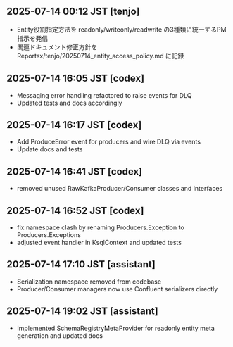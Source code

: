 ## 2025-07-14 00:12 JST [tenjo]
- Entity役割指定方法を readonly/writeonly/readwrite の3種類に統一するPM指示を発信
- 関連ドキュメント修正方針を Reportsx/tenjo/20250714_entity_access_policy.md に記録

## 2025-07-14 16:05 JST [codex]
- Messaging error handling refactored to raise events for DLQ
- Updated tests and docs accordingly

## 2025-07-14 16:17 JST [codex]
- Add ProduceError event for producers and wire DLQ via events
- Update docs and tests
## 2025-07-14 16:41 JST [codex]
- removed unused RawKafkaProducer/Consumer classes and interfaces

## 2025-07-14 16:52 JST [codex]
- fix namespace clash by renaming Producers.Exception to Producers.Exceptions
- adjusted event handler in KsqlContext and updated tests
## 2025-07-14 17:10 JST [assistant]
- Serialization namespace removed from codebase
- Producer/Consumer managers now use Confluent serializers directly
## 2025-07-14 19:02 JST [assistant]
- Implemented SchemaRegistryMetaProvider for readonly entity meta generation and updated docs
